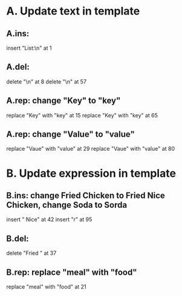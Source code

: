 # A. Update text in template
## A.ins: 
  insert "List:\n" at 1

## A.del: 
  delete "\n" at 8
  delete "\n" at 57

## A.rep: change "Key" to "key"
  replace "Key" with "key" at 15
  replace "Key" with "key" at 65

## A.rep: change "Value" to "value"
  replace "Vaue" with "value" at 29
  replace "Vaue" with "value" at 80

# B. Update expression in template
## B.ins: change Fried Chicken to Fried Nice Chicken, change Soda to Sorda
  insert " Nice" at 42
  insert "r" at 95


## B.del: 
  delete "Fried " at 37


## B.rep: replace "meal" with "food" 
  replace "meal" with "food"  at 21

